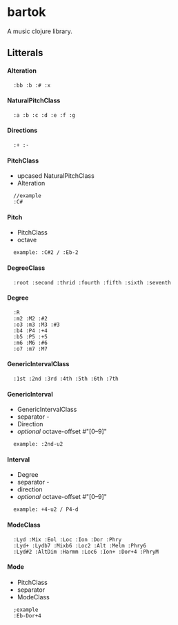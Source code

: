 # bartok

A music clojure library.

## Litterals
#### Alteration 
```
  :bb :b :# :x
```
#### NaturalPitchClass 
```
  :a :b :c :d :e :f :g
```
#### Directions 
```
  :+ :-
```
#### PitchClass
- upcased NaturalPitchClass
- Alteration
```  
  //example 
  :C# 
```
#### Pitch
  - PitchClass
  - octave
```  
  example: :C#2 / :Eb-2
```
#### DegreeClass
```
  :root :second :thrid :fourth :fifth :sixth :seventh
```
#### Degree
```
  :R
  :m2 :M2 :#2
  :o3 :m3 :M3 :#3
  :b4 :P4 :+4
  :b5 :P5 :+5
  :m6 :M6 :#6
  :o7 :m7 :M7   
```
#### GenericIntervalClass  
```
  :1st :2nd :3rd :4th :5th :6th :7th 
```
#### GenericInterval 
  - GenericIntervalClass
  - separator -
  - Direction
  - *optional* octave-offset #"[0–9]"
```
  example: :2nd-u2
```
#### Interval
  - Degree
  - separator -
  - direction
  - *optional* octave-offset #"[0–9]"
```
  example: +4-u2 / P4-d
```
#### ModeClass
```
  :Lyd :Mix :Eol :Loc :Ion :Dor :Phry
  :Lyd+ :Lydb7 :Mixb6 :Loc2 :Alt :Melm :Phry6
  :Lyd#2 :AltDim :Harmm :Loc6 :Ion+ :Dor+4 :PhryM
```
#### Mode
  - PitchClass
  - separator
  - ModeClass
```
  ;example
  :Eb-Dor+4
```    


